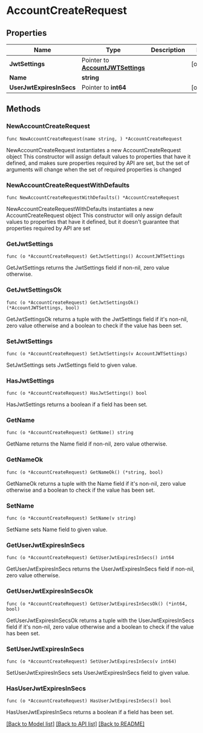 # AccountCreateRequest

## Properties

Name | Type | Description | Notes
------------ | ------------- | ------------- | -------------
**JwtSettings** | Pointer to [**AccountJWTSettings**](AccountJWTSettings.md) |  | [optional] 
**Name** | **string** |  | 
**UserJwtExpiresInSecs** | Pointer to **int64** |  | [optional] 

## Methods

### NewAccountCreateRequest

`func NewAccountCreateRequest(name string, ) *AccountCreateRequest`

NewAccountCreateRequest instantiates a new AccountCreateRequest object
This constructor will assign default values to properties that have it defined,
and makes sure properties required by API are set, but the set of arguments
will change when the set of required properties is changed

### NewAccountCreateRequestWithDefaults

`func NewAccountCreateRequestWithDefaults() *AccountCreateRequest`

NewAccountCreateRequestWithDefaults instantiates a new AccountCreateRequest object
This constructor will only assign default values to properties that have it defined,
but it doesn't guarantee that properties required by API are set

### GetJwtSettings

`func (o *AccountCreateRequest) GetJwtSettings() AccountJWTSettings`

GetJwtSettings returns the JwtSettings field if non-nil, zero value otherwise.

### GetJwtSettingsOk

`func (o *AccountCreateRequest) GetJwtSettingsOk() (*AccountJWTSettings, bool)`

GetJwtSettingsOk returns a tuple with the JwtSettings field if it's non-nil, zero value otherwise
and a boolean to check if the value has been set.

### SetJwtSettings

`func (o *AccountCreateRequest) SetJwtSettings(v AccountJWTSettings)`

SetJwtSettings sets JwtSettings field to given value.

### HasJwtSettings

`func (o *AccountCreateRequest) HasJwtSettings() bool`

HasJwtSettings returns a boolean if a field has been set.

### GetName

`func (o *AccountCreateRequest) GetName() string`

GetName returns the Name field if non-nil, zero value otherwise.

### GetNameOk

`func (o *AccountCreateRequest) GetNameOk() (*string, bool)`

GetNameOk returns a tuple with the Name field if it's non-nil, zero value otherwise
and a boolean to check if the value has been set.

### SetName

`func (o *AccountCreateRequest) SetName(v string)`

SetName sets Name field to given value.


### GetUserJwtExpiresInSecs

`func (o *AccountCreateRequest) GetUserJwtExpiresInSecs() int64`

GetUserJwtExpiresInSecs returns the UserJwtExpiresInSecs field if non-nil, zero value otherwise.

### GetUserJwtExpiresInSecsOk

`func (o *AccountCreateRequest) GetUserJwtExpiresInSecsOk() (*int64, bool)`

GetUserJwtExpiresInSecsOk returns a tuple with the UserJwtExpiresInSecs field if it's non-nil, zero value otherwise
and a boolean to check if the value has been set.

### SetUserJwtExpiresInSecs

`func (o *AccountCreateRequest) SetUserJwtExpiresInSecs(v int64)`

SetUserJwtExpiresInSecs sets UserJwtExpiresInSecs field to given value.

### HasUserJwtExpiresInSecs

`func (o *AccountCreateRequest) HasUserJwtExpiresInSecs() bool`

HasUserJwtExpiresInSecs returns a boolean if a field has been set.


[[Back to Model list]](../README.md#documentation-for-models) [[Back to API list]](../README.md#documentation-for-api-endpoints) [[Back to README]](../README.md)


